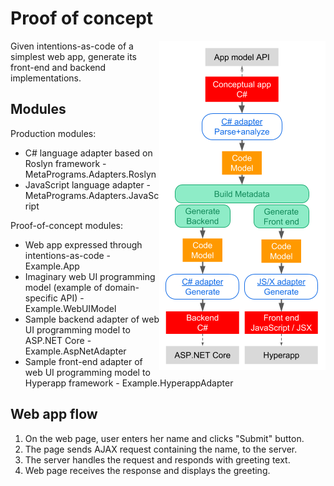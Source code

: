 # Proof of concept 

<img src="concept-poc.png" align="right" />

Given intentions-as-code of a simplest web app, generate its 
front-end and backend implementations.

## Modules

Production modules:

- C# language adapter based on Roslyn framework - MetaPrograms.Adapters.Roslyn 
- JavaScript language adapter - MetaPrograms.Adapters.JavaScript 

Proof-of-concept modules:

- Web app expressed through intentions-as-code - Example.App
- Imaginary web UI programming model (example of domain-specific API) - Example.WebUIModel
- Sample backend adapter of web UI programming model to ASP.NET Core - Example.AspNetAdapter
- Sample front-end adapter of web UI programming model to Hyperapp framework - Example.HyperappAdapter

## Web app flow

1. On the web page, user enters her name and clicks "Submit" button. 
1. The page sends AJAX request containing the name, to the server.
1. The server handles the request and responds with greeting text.
1. Web page receives the response and displays the greeting. 

